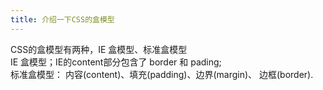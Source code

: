```yaml
---
title: 介绍一下CSS的盒模型
---
```

CSS的盒模型有两种，IE 盒模型、标准盒模型  
IE 盒模型；IE的content部分包含了 border 和 pading;  
标准盒模型： 内容(content)、填充(padding)、边界(margin)、 边框(border).  